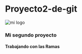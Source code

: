 # Proyecto2-de-git

![mi logo](https://telegra.ph/file/de83d951b5c4cbe37ba40.png)

### Mi segundo proyecto
#### Trabajando con las Ramas
